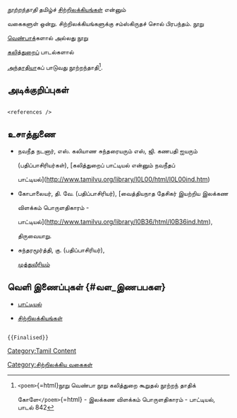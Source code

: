 *நூற்றந்தாதி* தமிழ்ச் [சிற்றிலக்கியங்கள்](சிற்றிலக்கியங்கள் "wikilink") என்னும்
வகைகளுள் ஒன்று. சிற்றிலக்கியங்களுக்கு சம்ஸ்கிருதச் சொல் பிரபந்தம். நூறு
[வெண்பாக](வெண்பா "wikilink")்களால் அல்லது நூறு
[கலித்துறைப](கலித்துறை "wikilink")் பாடல்களால்
[அந்தாதிய](அந்தாதி "wikilink")ாகப் பாடுவது நூற்றந்தாதி[^1].

## அடிக்குறிப்புகள்

```{=html}
<references />
```
## உசாத்துணை

-   நவநீத நடனார், எஸ். கலியாண சுந்தரையரும் எஸ், ஜி. கணபதி ஐயரும்
    (பதிப்பாசிரியர்கள்), [கலித்துறைப் பாட்டியல் என்னும் நவநீதப்
    பாட்டியல்](http://www.tamilvu.org/library/l0L00/html/l0L00ind.htm)
-   கோபாலையர், தி. வே. (பதிப்பாசிரியர்), [வைத்தியநாத தேசிகர் இயற்றிய இலக்கண
    விளக்கம் பொருளதிகாரம் -
    பாட்டியல்](http://www.tamilvu.org/library/l0B36/html/l0B36ind.htm),
    திருவையாறு.
-   சுந்தரமூர்த்தி, கு. (பதிப்பாசிரியர்),
    [முத்துவீரியம்](https://www.tamilvu.org/ta/library-l0I00-html-l0I00ind-120207)

## வெளி இணைப்புகள் {#வள_இணபபகள}

-   [பாட்டியல்](பாட்டியல் "wikilink")
-   [சிற்றிலக்கியங்கள்](சிற்றிலக்கியங்கள் "wikilink")

```{=mediawiki}
{{Finalised}}
```
[Category:Tamil Content](Category:Tamil_Content "wikilink")
[Category:சிற்றிலக்கிய வகைகள்](Category:சிற்றிலக்கிய_வகைகள் "wikilink")

[^1]: `<poem>`{=html}நூறு வெண்பா நூறு கலித்துறை கூறுதல் நூற்றந் தாதிக்
    கோளே`</poem>`{=html} - இலக்கண விளக்கம் பொருளதிகாரம் - பாட்டியல், பாடல் 842
